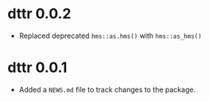 # dttr 0.0.2

- Replaced deprecated `hms::as.hms()` with `hms::as_hms()`

# dttr 0.0.1

- Added a `NEWS.md` file to track changes to the package.
